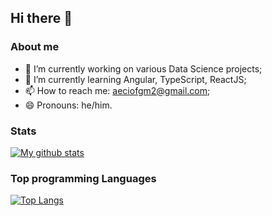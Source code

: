 ## Hi there 👋

### About me

- 🔭 I’m currently working on various Data Science projects;
- 🌱 I’m currently learning Angular, TypeScript, ReactJS;
- 📫 How to reach me: aeciofgm2@gmail.com;
- 😄 Pronouns: he/him.

### Stats

[![My github stats](https://github-readme-stats.vercel.app/api?username=afgmlff)](https://github.com/anuraghazra/github-readme-stats)

### Top programming Languages

[![Top Langs](https://github-readme-stats.vercel.app/api/top-langs/?username=afgmlff)](https://github.com/anuraghazra/github-readme-stats)
